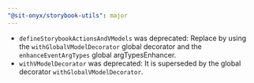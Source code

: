 ```yaml
---
"@sit-onyx/storybook-utils": major
---
```


- `defineStorybookActionsAndVModels` was deprecated: Replace by using the `withGlobalVModelDecorator` global decorator and the `enhanceEventArgTypes` global argTypesEnhancer.
- `withVModelDecorator` was deprecated: It is superseded by the global decorator `withGlobalVModelDecorator`.
